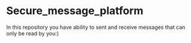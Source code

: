 # Secure_message_platform
In this repository you have ability to sent and receive messages that can only be read by you:)
